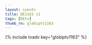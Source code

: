 ```yaml
--- 
layout: sieutv
title: DE1163 s1
tags: [DEtv]
thumb_re: globiptv1163
---
```

{% include tvadv key="globiptv1163" %} 
